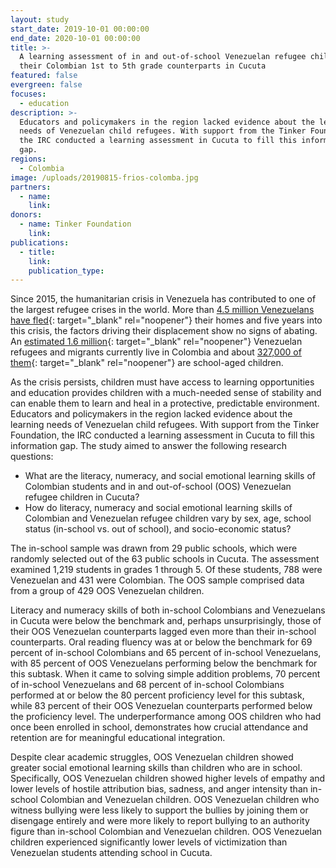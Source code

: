 ```yaml
---
layout: study
start_date: 2019-10-01 00:00:00
end_date: 2020-10-01 00:00:00
title: >-
  A learning assessment of in and out-of-school Venezuelan refugee children and
  their Colombian 1st to 5th grade counterparts in Cucuta
featured: false
evergreen: false
focuses:
  - education
description: >-
  Educators and policymakers in the region lacked evidence about the learning
  needs of Venezuelan child refugees. With support from the Tinker Foundation,
  the IRC conducted a learning assessment in Cucuta to fill this information
  gap.
regions:
  - Colombia
image: /uploads/20190815-frios-colomba.jpg
partners:
  - name:
    link:
donors:
  - name: Tinker Foundation
    link:
publications:
  - title:
    link:
    publication_type:
---
```


Since 2015, the humanitarian crisis in Venezuela has contributed to one of the largest refugee crises in the world. More than [4\.5 million Venezuelans have fled](https://www.unhcr.org/en-us/venezuela-emergency.html){: target="_blank" rel="noopener"} their homes and five years into this crisis, the factors driving their displacement show no signs of abating. An [estimated 1.6 million](https://www.unhcr.org/en-us/news/briefing/2020/2/5e3930db4/unhcr-welcomes-colombias-decision-regularize-stay-venezuelans-country.html){: target="_blank" rel="noopener"} Venezuelan refugees and migrants currently live in Colombia and about [327,000 of them](https://www.unicef.org/lac/en/press-releases/more-300000-venezuelan-children-colombia-need-humanitarian-assistance-unicef){: target="_blank" rel="noopener"} are school-aged children.

As the crisis persists, children must have access to learning opportunities and education provides children with a much-needed sense of stability and can enable them to learn and heal in a protective, predictable environment. Educators and policymakers in the region lacked evidence about the learning needs of Venezuelan child refugees. With support from the Tinker Foundation, the IRC conducted a learning assessment in Cucuta to fill this information gap. The study aimed to answer the following research questions:

* What are the literacy, numeracy, and social emotional learning skills of Colombian students and in and out-of-school (OOS) Venezuelan refugee children in Cucuta?
* How do literacy, numeracy and social emotional learning skills of Colombian and Venezuelan refugee children vary by sex, age, school status (in-school vs. out of school), and socio-economic status?

The in-school sample was drawn from 29 public schools, which were randomly selected out of the 63 public schools in Cucuta. The assessment examined 1,219 students in grades 1 through 5. Of these students, 788 were Venezuelan and 431 were Colombian. The OOS sample comprised data from a group of 429 OOS Venezuelan children.

Literacy and numeracy skills of both in-school Colombians and Venezuelans in Cucuta were below the benchmark and, perhaps unsurprisingly, those of their OOS Venezuelan counterparts lagged even more than their in-school counterparts. Oral reading fluency was at or below the benchmark for 69 percent of in-school Colombians and 65 percent of in-school Venezuelans, with 85 percent of OOS Venezuelans performing below the benchmark for this subtask. When it came to solving simple addition problems, 70 percent of in-school Venezuelans and 68 percent of in-school Colombians performed at or below the 80 percent proficiency level for this subtask, while 83 percent of their OOS Venezuelan counterparts performed below the proficiency level. The underperformance among OOS children who had once been enrolled in school, demonstrates how crucial attendance and retention are for meaningful educational integration.

Despite clear academic struggles, OOS Venezuelan children showed greater social emotional learning skills than children who are in school. Specifically, OOS Venezuelan children showed higher levels of empathy and lower levels of hostile attribution bias, sadness, and anger intensity than in-school Colombian and Venezuelan children. OOS Venezuelan children who witness bullying were less likely to support the bullies by joining them or disengage entirely and were more likely to report bullying to an authority figure than in-school Colombian and Venezuelan children. OOS Venezuelan children experienced significantly lower levels of victimization than Venezuelan students attending school in Cucuta.
